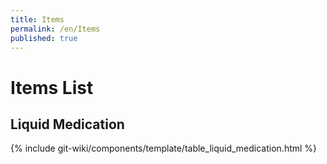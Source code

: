 ```yaml
---
title: Items
permalink: /en/Items
published: true
---
```


# Items List

## Liquid Medication
{% include git-wiki/components/template/table_liquid_medication.html %}